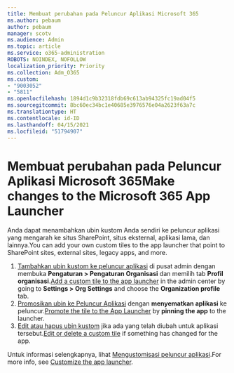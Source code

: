 ```yaml
---
title: Membuat perubahan pada Peluncur Aplikasi Microsoft 365
ms.author: pebaum
author: pebaum
manager: scotv
ms.audience: Admin
ms.topic: article
ms.service: o365-administration
ROBOTS: NOINDEX, NOFOLLOW
localization_priority: Priority
ms.collection: Adm_O365
ms.custom:
- "9003052"
- "5811"
ms.openlocfilehash: 1894d1c9b32318fdb69c613ab94325fc19ad04f5
ms.sourcegitcommit: 8bc60ec34bc1e40685e3976576e04a2623f63a7c
ms.translationtype: HT
ms.contentlocale: id-ID
ms.lasthandoff: 04/15/2021
ms.locfileid: "51794907"
---
```

# <a name="make-changes-to-the-microsoft-365-app-launcher"></a><span data-ttu-id="859f6-102">Membuat perubahan pada Peluncur Aplikasi Microsoft 365</span><span class="sxs-lookup"><span data-stu-id="859f6-102">Make changes to the Microsoft 365 App Launcher</span></span>

<span data-ttu-id="859f6-103">Anda dapat menambahkan ubin kustom Anda sendiri ke peluncur aplikasi yang mengarah ke situs SharePoint, situs eksternal, aplikasi lama, dan lainnya.</span><span class="sxs-lookup"><span data-stu-id="859f6-103">You can add your own custom tiles to the app launcher that point to SharePoint sites, external sites, legacy apps, and more.</span></span>

1. <span data-ttu-id="859f6-104">[Tambahkan ubin kustom ke peluncur aplikasi](https://docs.microsoft.com/microsoft-365/admin/manage/customize-the-app-launcher) di pusat admin dengan membuka **Pengaturan > Pengaturan Organisasi** dan memilih tab **Profil organisasi**.</span><span class="sxs-lookup"><span data-stu-id="859f6-104">[Add a custom tile to the app launcher](https://docs.microsoft.com/microsoft-365/admin/manage/customize-the-app-launcher) in the admin center by going to  **Settings > Org Settings**  and choose the  **Organization profile** tab.</span></span>
2. <span data-ttu-id="859f6-105">[Promosikan ubin ke Peluncur Aplikasi](https://docs.microsoft.com/microsoft-365/admin/manage/customize-the-app-launcher#promote-the-tile-to-app-launcher) dengan **menyematkan aplikasi** ke peluncur.</span><span class="sxs-lookup"><span data-stu-id="859f6-105">[Promote the tile to the App Launcher](https://docs.microsoft.com/microsoft-365/admin/manage/customize-the-app-launcher#promote-the-tile-to-app-launcher) by **pinning the app** to the launcher.</span></span>
3. <span data-ttu-id="859f6-106">[Edit atau hapus ubin kustom](https://docs.microsoft.com/microsoft-365/admin/manage/customize-the-app-launcher#edit-or-delete-a-custom-tile) jika ada yang telah diubah untuk aplikasi tersebut.</span><span class="sxs-lookup"><span data-stu-id="859f6-106">[Edit or delete a custom tile](https://docs.microsoft.com/microsoft-365/admin/manage/customize-the-app-launcher#edit-or-delete-a-custom-tile) if something has changed for the app.</span></span>

<span data-ttu-id="859f6-107">Untuk informasi selengkapnya, lihat [Mengustomisasi peluncur aplikasi](https://docs.microsoft.com/microsoft-365/admin/manage/customize-the-app-launcher).</span><span class="sxs-lookup"><span data-stu-id="859f6-107">For more info, see [Customize the app launcher](https://docs.microsoft.com/microsoft-365/admin/manage/customize-the-app-launcher).</span></span>
